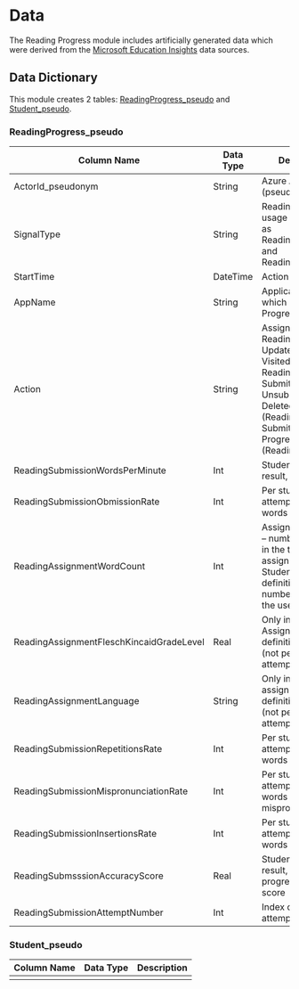 # Data
The Reading Progress module includes artificially generated data which were derived from the [Microsoft Education Insights](https://github.com/microsoft/OpenEduAnalytics/tree/main/modules/module_catalog/Microsoft_Education_Insights/test_data) data sources.

## Data Dictionary
This module creates 2 tables: [ReadingProgress_pseudo](
https://github.com/microsoft/OpenEduAnalytics/blob/main/modules/module_catalog/Reading_Progress/data/README.md#readingprogress_pseudo) and [Student_pseudo](https://github.com/microsoft/OpenEduAnalytics/blob/main/modules/module_catalog/Reading_Progress/data/README.md#student_pseudo).

### ReadingProgress_pseudo
|Column Name | Data Type | Description |
|-----------|-----------|-----------|
| ActorId_pseudonym | String | Azure AD Object ID (pseudonymized) |
| SignalType | String | Reading Progress usage signals such as ReadingSubmission and ReadingAssignment |
| StartTime |	DateTime |	Action time |
|	AppName |	String |	Application used, which is Reading Progress|
| Action | String | Assigned (also for Reading Progress), Updated, Returned, Visited (also for Reading Progress), Submitted, Unsubmitted, Deleted, EditMiscue (Reading Progress), Submit (Reading Progress), Attempt (Reading Progress) |
| ReadingSubmissionWordsPerMinute | Int | Student submission result, reading pace |
| ReadingSubmissionObmissionRate | Int | Per student attempt, rate of words omitted |
| ReadingAssignmentWordCount | Int | Assignment details – number of words in the text of the assignment. Student submission definition – total number of words the user read. |
| ReadingAssignmentFleschKincaidGradeLevel | Real | Only in the Assignment definition signals (not per student attempt) |
| ReadingAssignmentLanguage | String | Only in the assignment definition signals (not per student attempt) |
| ReadingSubmissionRepetitionsRate | Int | Per student attempt, rate of words repeated |
| ReadingSubmissionMispronunciationRate | Int | Per student attempt, rate of words mispronounced |
| ReadingSubmissionInsertionsRate | Int | Per student attempt, rate of words inserted |
| ReadingSubmsssionAccuracyScore | Real | Student submission result, reading progress accuracy score |
| ReadingSubmissionAttemptNumber | Int | Index of student attempts |

### Student_pseudo
|Column Name | Data Type | Description |
|-----------|-----------|-----------|
|  |  |  |

